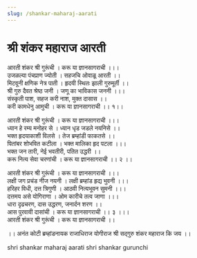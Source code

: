 ```yaml
---
slug: /shankar-maharaj-aarati
---
```


# श्री शंकर महाराज आरती
आरती शंकर श्री गुरूंची । करू या ज्ञानसागराची ।।।<br />
उजळल्या पंचप्राण ज्योती । सहजचि ओवाळू आरती ।।<br />
मिटवूनी क्षणिक नेत्र पाती । हृदयी स्थितः झाली गुरुमूर्ती ।।<br />
श्री गुरु दैवत श्रेष्ठ जनी । जणू का भाविकास जननी ।।।<br />
संस्कृती पाश, सहज करी नाश, मुक्त दासास ।।<br />
करी कामधेनु आमुची । करू या ज्ञानसागराची ।। १।।

आरती शंकर श्री गुरूंची । करू या ज्ञानसागराची ।।।<br />
ध्यान हे रम्य मनोहर से । ध्यान धृड जडले नयनिसे ।।<br />
भक्त हृदयाकाशी विलसे । तेज ब्रम्हांडी फाकतसे ।।<br />
पितांबर शोभवित कटीला । भक्त मालिका हृद पटला ।।।<br />
भक्त जन तारी, नेई भवतीरी, पतित उद्धरी ।।<br />
करू नित्य सेवा चरणांची । करू या ज्ञानसागराची ।। २ ।।

आरती शंकर श्री गुरूंची । करू या ज्ञानसागराची ।।।<br />
लक्षी जग प्रचंड नीज नयनी । लक्षी ब्रम्हांड हृद्य भुवनी ।।।<br />
हरिहर विधी, दत्त त्रिगुणी । आठवी नित्यभूवन सुमनी ।।।<br />
दत्तमय असे योगिराणा । ओम कारीचे तत्व जाणा ।।।<br />
धारा दृढचरण, दास उद्धरण, जनार्दन शरण ।।<br />
आस पुरवावी दासांची । करू या ज्ञानसागराची ।। ३ ।।।<br />
आरती शंकर श्री गुरूंची । करू या ज्ञानसागराची ।।

।। अनंत कोटी ब्रम्हांडनायक राजाधिराज योगीराज श्री सद्गुरु शंकर महाराज कि जय ।।

<span class='index-text'> shri shankar maharaj aarati shri shankar gurunchi</span>
